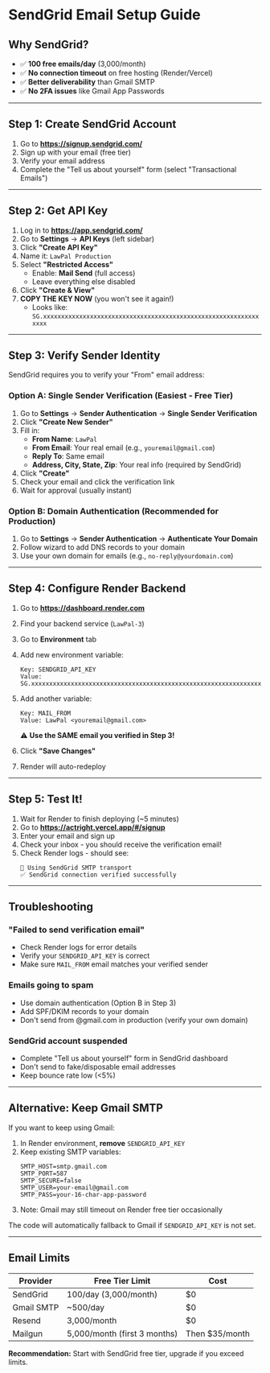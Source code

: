 # SendGrid Email Setup Guide

## Why SendGrid?
- ✅ **100 free emails/day** (3,000/month)
- ✅ **No connection timeout** on free hosting (Render/Vercel)
- ✅ **Better deliverability** than Gmail SMTP
- ✅ **No 2FA issues** like Gmail App Passwords

---

## Step 1: Create SendGrid Account

1. Go to **https://signup.sendgrid.com/**
2. Sign up with your email (free tier)
3. Verify your email address
4. Complete the "Tell us about yourself" form (select "Transactional Emails")

---

## Step 2: Get API Key

1. Log in to **https://app.sendgrid.com/**
2. Go to **Settings** → **API Keys** (left sidebar)
3. Click **"Create API Key"**
4. Name it: `LawPal Production`
5. Select **"Restricted Access"**
   - Enable: **Mail Send** (full access)
   - Leave everything else disabled
6. Click **"Create & View"**
7. **COPY THE KEY NOW** (you won't see it again!)
   - Looks like: `SG.xxxxxxxxxxxxxxxxxxxxxxxxxxxxxxxxxxxxxxxxxxxxxxxxxxxxxxxxxxxxxxxx`

---

## Step 3: Verify Sender Identity

SendGrid requires you to verify your "From" email address:

### Option A: Single Sender Verification (Easiest - Free Tier)

1. Go to **Settings** → **Sender Authentication** → **Single Sender Verification**
2. Click **"Create New Sender"**
3. Fill in:
   - **From Name**: `LawPal`
   - **From Email**: Your real email (e.g., `youremail@gmail.com`)
   - **Reply To**: Same email
   - **Address, City, State, Zip**: Your real info (required by SendGrid)
4. Click **"Create"**
5. Check your email and click the verification link
6. Wait for approval (usually instant)

### Option B: Domain Authentication (Recommended for Production)

1. Go to **Settings** → **Sender Authentication** → **Authenticate Your Domain**
2. Follow wizard to add DNS records to your domain
3. Use your own domain for emails (e.g., `no-reply@yourdomain.com`)

---

## Step 4: Configure Render Backend

1. Go to **https://dashboard.render.com**
2. Find your backend service (`LawPal-3`)
3. Go to **Environment** tab
4. Add new environment variable:
   ```
   Key: SENDGRID_API_KEY
   Value: SG.xxxxxxxxxxxxxxxxxxxxxxxxxxxxxxxxxxxxxxxxxxxxxxxxxxxxxxxxxxxxxxxxxxxx
   ```
5. Add another variable:
   ```
   Key: MAIL_FROM
   Value: LawPal <youremail@gmail.com>
   ```
   ⚠️ **Use the SAME email you verified in Step 3!**

6. Click **"Save Changes"**
7. Render will auto-redeploy

---

## Step 5: Test It!

1. Wait for Render to finish deploying (~5 minutes)
2. Go to **https://actright.vercel.app/#/signup**
3. Enter your email and sign up
4. Check your inbox - you should receive the verification email!
5. Check Render logs - should see:
   ```
   📧 Using SendGrid SMTP transport
   ✅ SendGrid connection verified successfully
   ```

---

## Troubleshooting

### "Failed to send verification email"
- Check Render logs for error details
- Verify your `SENDGRID_API_KEY` is correct
- Make sure `MAIL_FROM` email matches your verified sender

### Emails going to spam
- Use domain authentication (Option B in Step 3)
- Add SPF/DKIM records to your domain
- Don't send from @gmail.com in production (verify your own domain)

### SendGrid account suspended
- Complete "Tell us about yourself" form in SendGrid dashboard
- Don't send to fake/disposable email addresses
- Keep bounce rate low (<5%)

---

## Alternative: Keep Gmail SMTP

If you want to keep using Gmail:

1. In Render environment, **remove** `SENDGRID_API_KEY`
2. Keep existing SMTP variables:
   ```
   SMTP_HOST=smtp.gmail.com
   SMTP_PORT=587
   SMTP_SECURE=false
   SMTP_USER=your-email@gmail.com
   SMTP_PASS=your-16-char-app-password
   ```
3. Note: Gmail may still timeout on Render free tier occasionally

The code will automatically fallback to Gmail if `SENDGRID_API_KEY` is not set.

---

## Email Limits

| Provider | Free Tier Limit | Cost |
|----------|----------------|------|
| SendGrid | 100/day (3,000/month) | $0 |
| Gmail SMTP | ~500/day | $0 |
| Resend | 3,000/month | $0 |
| Mailgun | 5,000/month (first 3 months) | Then $35/month |

**Recommendation:** Start with SendGrid free tier, upgrade if you exceed limits.
